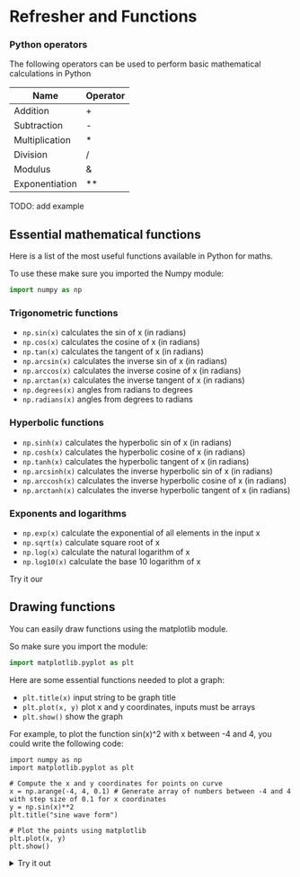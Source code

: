 <script type="text/x-mathjax-config">
  MathJax.Hub.Config({
    tex2jax: {
      inlineMath: [ ['$','$'], ["\\(","\\)"] ],
      processEscapes: true
    }
  });
</script>

<script type="text/javascript" async
  src="https://cdnjs.cloudflare.com/ajax/libs/mathjax/2.7.5/MathJax.js?config=TeX-MML-AM_CHTML">
</script>

# Refresher and Functions

### Python operators

The following operators can be used to perform basic mathematical calculations in Python

| Name           | Operator |
|----------------|----------|
| Addition       | +        |
| Subtraction    | -        |
| Multiplication | *        |
| Division       | /        |
| Modulus        | &        |
| Exponentiation | **       |


TODO: add example

## Essential mathematical functions

Here is a list of the most useful functions available in Python for maths.

To use these make sure you imported the Numpy module:

```python
import numpy as np
```

### Trigonometric functions

- `np.sin(x)` calculates the sin of x (in radians)
- `np.cos(x)` calculates the cosine of x (in radians)
- `np.tan(x)` calculates the tangent of x (in radians)
- `np.arcsin(x)` calculates the inverse sin of x (in radians)
- `np.arccos(x)` calculates the inverse cosine of x (in radians)
- `np.arctan(x)` calculates the inverse tangent of x (in radians)
- `np.degrees(x)` angles from radians to degrees
- `np.radians(x)` angles from degrees to radians

### Hyperbolic functions

- `np.sinh(x)` calculates the hyperbolic sin of x (in radians)
- `np.cosh(x)` calculates the hyperbolic cosine of x (in radians)
- `np.tanh(x)` calculates the hyperbolic tangent of x (in radians)
- `np.arcsinh(x)` calculates the inverse hyperbolic sin of x (in radians)
- `np.arccosh(x)` calculates the inverse hyperbolic cosine of x (in radians)
- `np.arctanh(x)` calculates the inverse hyperbolic tangent of x (in radians)

### Exponents and logarithms

- `np.exp(x)` calculate the exponential of all elements in the input x
- `np.sqrt(x)` calculate square root of x
- `np.log(x)` calculate the natural logarithm of x
- `np.log10(x)` calculate the base 10 logarithm of x

Try it our

## Drawing functions

You can easily draw functions using the matplotlib module.

So make sure you import the module:

```python
import matplotlib.pyplot as plt  
```

Here are some essential functions needed to plot a graph:

- `plt.title(x)` input string to be graph title
- `plt.plot(x, y)` plot x and y coordinates, inputs must be arrays
- `plt.show()` show the graph

For example, to plot the function sin(x)^2 with x between -4 and 4, you could write the following code:

```matlab:Code
import numpy as np 
import matplotlib.pyplot as plt  

# Compute the x and y coordinates for points on curve 
x = np.arange(-4, 4, 0.1) # Generate array of numbers between -4 and 4 with step size of 0.1 for x coordinates
y = np.sin(x)**2
plt.title("sine wave form") 

# Plot the points using matplotlib 
plt.plot(x, y) 
plt.show() 
```

<details>
<summary>Try it out</summary>

<iframe src="https://trinket.io/embed/python3/6e711fb447?outputOnly=true&runOption=console&start=result" width="100%" height="356" frameborder="0" marginwidth="0" marginheight="0" allowfullscreen></iframe>
```

</details>